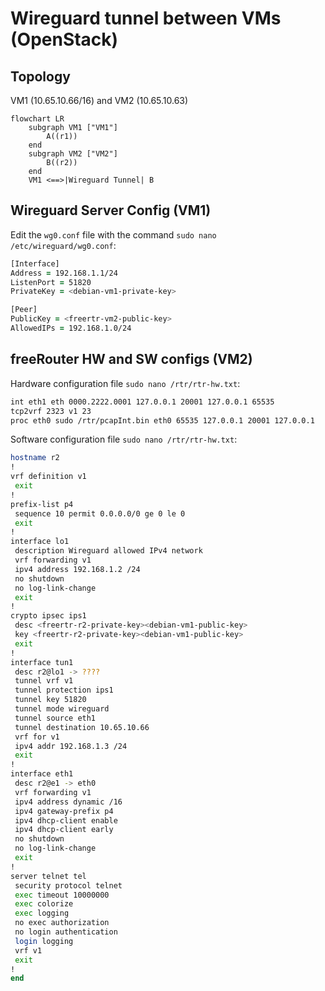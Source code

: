 # Wireguard tunnel between VMs (OpenStack)

## Topology
VM1 (10.65.10.66/16) and VM2 (10.65.10.63)
```mermaid
flowchart LR
    subgraph VM1 ["VM1"]
        A((r1))
    end
    subgraph VM2 ["VM2"]
        B((r2))
    end
    VM1 <==>|Wireguard Tunnel| B
```

## Wireguard Server Config (VM1)
Edit the `wg0.conf` file with the command `sudo nano /etc/wireguard/wg0.conf`:
```zsh
[Interface]
Address = 192.168.1.1/24
ListenPort = 51820
PrivateKey = <debian-vm1-private-key>

[Peer]
PublicKey = <freertr-vm2-public-key>
AllowedIPs = 192.168.1.0/24
```

## freeRouter HW and SW configs (VM2)
Hardware configuration file `sudo nano /rtr/rtr-hw.txt`:
```zsh
int eth1 eth 0000.2222.0001 127.0.0.1 20001 127.0.0.1 65535
tcp2vrf 2323 v1 23
proc eth0 sudo /rtr/pcapInt.bin eth0 65535 127.0.0.1 20001 127.0.0.1
```
Software configuration file `sudo nano /rtr/rtr-hw.txt`:
```zsh
hostname r2
!
vrf definition v1
 exit
!
prefix-list p4
 sequence 10 permit 0.0.0.0/0 ge 0 le 0
 exit
!
interface lo1
 description Wireguard allowed IPv4 network
 vrf forwarding v1
 ipv4 address 192.168.1.2 /24
 no shutdown
 no log-link-change
 exit
!
crypto ipsec ips1
 desc <freertr-r2-private-key><debian-vm1-public-key>
 key <freertr-r2-private-key><debian-vm1-public-key>
 exit
!
interface tun1
 desc r2@lo1 -> ????
 tunnel vrf v1
 tunnel protection ips1
 tunnel key 51820
 tunnel mode wireguard
 tunnel source eth1
 tunnel destination 10.65.10.66
 vrf for v1
 ipv4 addr 192.168.1.3 /24
 exit
!
interface eth1
 desc r2@e1 -> eth0
 vrf forwarding v1
 ipv4 address dynamic /16
 ipv4 gateway-prefix p4
 ipv4 dhcp-client enable
 ipv4 dhcp-client early
 no shutdown
 no log-link-change
 exit
!
server telnet tel
 security protocol telnet
 exec timeout 10000000
 exec colorize
 exec logging
 no exec authorization
 no login authentication
 login logging
 vrf v1
 exit
!
end
```
